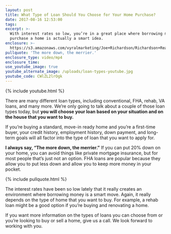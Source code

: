 ```yaml
---
layout: post
title: What Type of Loan Should You Choose for Your Home Purchase?
date: 2017-08-16 12:53:00
tags:
excerpt: >-
  With interest rates so low, you’re in a great place where borrowing money to
  purchase a home is actually a smart idea.
enclosure: >-
  https://s3.amazonaws.com/vyralmarketing/Joe+Richardson/Richardson+Real+Estate-+What+Type+of+Loan+Should+You+Choose+for+Your+Home+Purchase%253F.mp4
pullquote: 'The more down, the merrier.'
enclosure_type: video/mp4
enclosure_time:
use_youtube_image: true
youtube_alternate_image: /uploads/loan-types-youtube.jpg
youtube_code: CWlZL2lrOgk
---
```



{% include youtube.html %}

There are many different loan types, including conventional, FHA, rehab, VA loans, and many more. We’re only going to talk about a couple of those loan types today, but **you will choose your loan based on your situation and on the house that you want to buy.**

If you’re buying a standard, move-in ready home and you’re a first-time buyer, your credit history, employment history, down payment, and long-term goals will all factor into the type of loan that you want to apply for.

**I always say, “The more down, the merrier.”** If you can put 20% down on your home, you can avoid things like private mortgage insurance, but for most people that’s just not an option. FHA loans are popular because they allow you to put less down and allow you to keep more money in your pocket.

{% include pullquote.html %}

The interest rates have been so low lately that it really creates an environment where borrowing money is a smart move. Again, it really depends on the type of home that you want to buy. For example, a rehab loan might be a good option if you’re buying and renovating a home.

If you want more information on the types of loans you can choose from or you’re looking to buy or sell a home, give us a call. We look forward to working with you.